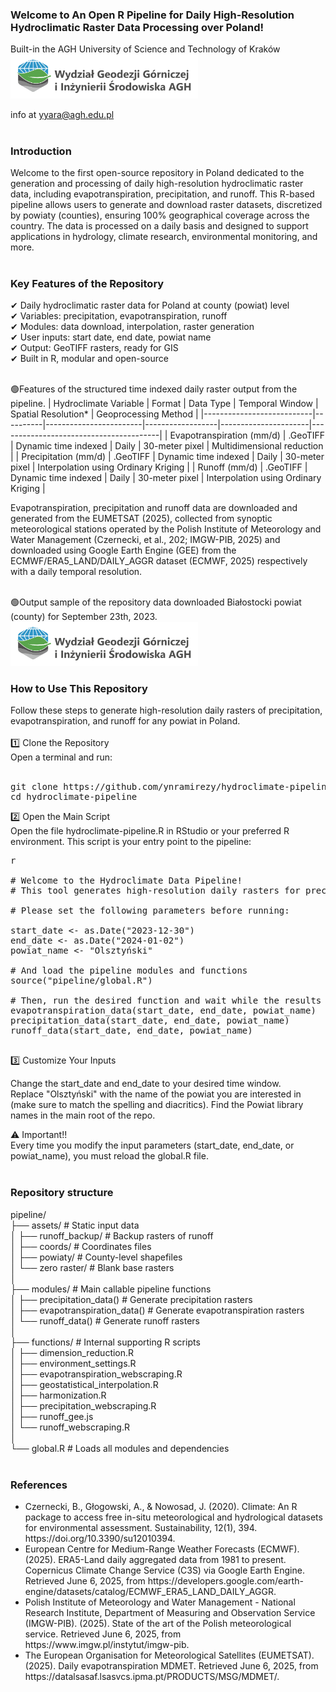 

<h3>Welcome to An Open R Pipeline for Daily High-Resolution Hydroclimatic Raster Data Processing over Poland!</h3>
Built-in the AGH University of Science and Technology of Kraków<br>
<img src="pipeline/assets/sources/logo.svg" alt="Pipeline Diagram" width="300" />

info at yyara@agh.edu.pl<br><br>

<h3>Introduction</h3>

Welcome to the first open-source repository in Poland dedicated to the generation and processing of daily high-resolution hydroclimatic raster data, including evapotranspiration, precipitation, and runoff. This R-based pipeline allows users to generate and download raster datasets, discretized by powiaty (counties), ensuring 100% geographical coverage across the country. The data is processed on a daily basis and designed to support applications in hydrology, climate research, environmental monitoring, and more.<br><br>

<h3>Key Features of the Repository</h3>
✔ Daily hydroclimatic raster data for Poland at county (powiat) level<br>
✔ Variables: precipitation, evapotranspiration, runoff<br>
✔ Modules: data download, interpolation, raster generation<br>
✔ User inputs: start date, end date, powiat name<br>
✔ Output: GeoTIFF rasters, ready for GIS<br>
✔ Built in R, modular and open-source<br><br>

🟢Features of the structured time indexed daily raster output from the pipeline.
| Hydroclimate Variable     | Format   | Data Type              | Temporal Window  | Spatial Resolution*  | Geoprocessing Method                   |
|---------------------------|----------|------------------------|------------------|----------------------|----------------------------------------|
| Evapotranspiration (mm/d) | .GeoTIFF | Dynamic time indexed   | Daily            | 30-meter pixel       | Multidimensional reduction             |
| Precipitation (mm/d)      | .GeoTIFF | Dynamic time indexed   | Daily            | 30-meter pixel       | Interpolation using Ordinary Kriging   |
| Runoff (mm/d)             | .GeoTIFF | Dynamic time indexed   | Daily            | 30-meter pixel       | Interpolation using Ordinary Kriging   |

Evapotranspiration, precipitation and runoff data are downloaded and generated from the EUMETSAT (2025), collected from synoptic meteorological stations operated by the Polish Institute of Meteorology and Water Management (Czernecki, et al., 202; IMGW-PIB, 2025) and downloaded using Google Earth Engine (GEE) from the ECMWF/ERA5_LAND/DAILY_AGGR dataset (ECMWF, 2025) respectively with a daily temporal resolution. <br><br>

🟢Output sample of the repository data downloaded Białostocki powiat (county) for September 23th, 2023.<br>
<img src="pipeline/assets/sources/logo.svg" alt="Pipeline Diagram" width="300" />


<h3>How to Use This Repository</h3>
Follow these steps to generate high-resolution daily rasters of precipitation, evapotranspiration, and runoff for any powiat in Poland.<br>
<br>
1️⃣ Clone the Repository<br>
Open a terminal and run:<br><br>

<pre>git clone https://github.com/ynramirezy/hydroclimate-pipeline.git
cd hydroclimate-pipeline</pre>

2️⃣ Open the Main Script<br>
Open the file hydroclimate-pipeline.R in RStudio or your preferred R environment. This script is your entry point to the pipeline: 

<pre>r

# Welcome to the Hydroclimate Data Pipeline!
# This tool generates high-resolution daily rasters for precipitation, evapotranspiration, and runoff.

# Please set the following parameters before running:

start_date <- as.Date("2023-12-30")
end_date <- as.Date("2024-01-02")
powiat_name <- "Olsztyński"

# And load the pipeline modules and functions
source("pipeline/global.R")

# Then, run the desired function and wait while the results are generated!
evapotranspiration_data(start_date, end_date, powiat_name)
precipitation_data(start_date, end_date, powiat_name)
runoff_data(start_date, end_date, powiat_name)
 </pre>
 
3️⃣ Customize Your Inputs<br>
  
Change the start_date and end_date to your desired time window.<br>
Replace "Olsztyński" with the name of the powiat you are interested in (make sure to match the spelling and diacritics). Find the Powiat library names in the main root of the repo.

⚠️ Important!!<br>
Every time you modify the input parameters (start_date, end_date, or powiat_name), you must reload the global.R file.<br><br>

<h3>Repository structure</h3>

pipeline/<br>
├── assets/ # Static input data<br>
│ ├── runoff_backup/ # Backup rasters of runoff<br>
│ ├── coords/ # Coordinates files<br>
│ ├── powiaty/ # County-level shapefiles<br>
│ └── zero raster/ # Blank base rasters<br>
│<br>
├── modules/ # Main callable pipeline functions<br>
│ ├── precipitation_data() # Generate precipitation rasters<br>
│ ├── evapotranspiration_data() # Generate evapotranspiration rasters<br>
│ └── runoff_data() # Generate runoff rasters<br>
│<br>
├── functions/ # Internal supporting R scripts<br>
│ ├── dimension_reduction.R<br>
│ ├── environment_settings.R<br>
│ ├── evapotranspiration_webscraping.R<br>
│ ├── geostatistical_interpolation.R<br>
│ ├── harmonization.R<br>
│ ├── precipitation_webscraping.R<br>
│ ├── runoff_gee.js<br>
│ └── runoff_webscraping.R<br>
│<br>
└── global.R # Loads all modules and dependencies<br><br>


<h3>References</h3>
<ul>
  <li>Czernecki, B., Głogowski, A., & Nowosad, J. (2020). Climate: An R package to access free in-situ meteorological and hydrological datasets for environmental assessment. Sustainability, 12(1), 394. https://doi.org/10.3390/su12010394.</li>
  <li>European Centre for Medium-Range Weather Forecasts (ECMWF). (2025). ERA5-Land daily aggregated data from 1981 to present. Copernicus Climate Change Service (C3S) via Google Earth Engine. Retrieved June 6, 2025, from https://developers.google.com/earth-engine/datasets/catalog/ECMWF_ERA5_LAND_DAILY_AGGR.</li>
  <li>Polish Institute of Meteorology and Water Management - National Research Institute, Department of Measuring and Observation Service (IMGW-PIB). (2025). State of the art of the Polish meteorological service. Retrieved June 6, 2025, from https://www.imgw.pl/instytut/imgw-pib.</li>
  <li>The European Organisation for Meteorological Satellites (EUMETSAT). (2025). Daily evapotranspiration MDMET. Retrieved June 6, 2025, from https://datalsasaf.lsasvcs.ipma.pt/PRODUCTS/MSG/MDMET/.</li>  
</ul>
